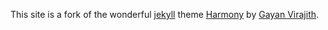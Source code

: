 This site is a fork of the wonderful [jekyll][jekyll]
theme [Harmony][harmony] by [Gayan Virajith][Gayan
Virajith].

[jekyll]: http://jekyllrb.com/
[harmony]: https://github.com/gayanvirajith/harmony
[Gayan Virajith]: http://gayan.me/

